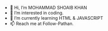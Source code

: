 - 👋 Hi, I’m MOHAMMAD SHOAIB KHAN
- 👀 I’m interested in coding.
- 🌱 I’m currently learning HTML & JAVASCRIPT
- 📫 Reach me at Follow-Pathan.

<!---
Follow-Pathan/Follow-Pathan is a ✨ special ✨ repository because its `README.md` (this file) appears on your GitHub profile.
You can click the Preview link to take a look at your changes.
--->
